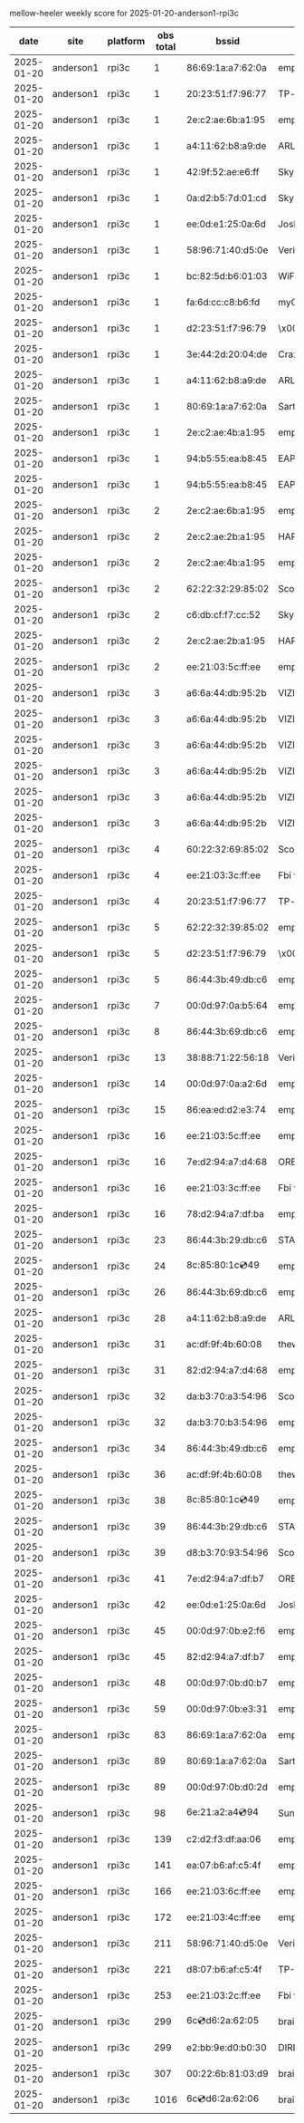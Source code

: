 mellow-heeler weekly score for 2025-01-20-anderson1-rpi3c

|date|site|platform|obs total|bssid|ssid|lat|lng|
|--|--|--|--|--|--|--|--|
|2025-01-20|anderson1|rpi3c|1|86:69:1a:a7:62:0a|empty_ssid|40.41746|-122.24048|
|2025-01-20|anderson1|rpi3c|1|20:23:51:f7:96:77|TP-second|40.41746|-122.24048|
|2025-01-20|anderson1|rpi3c|1|2e:c2:ae:6b:a1:95|empty_ssid|40.41746|-122.24048|
|2025-01-20|anderson1|rpi3c|1|a4:11:62:b8:a9:de|ARLO_VMB_5728706419|40.41746|-122.24048|
|2025-01-20|anderson1|rpi3c|1|42:9f:52:ae:e6:ff|SkyGuy|40.41746|-122.24048|
|2025-01-20|anderson1|rpi3c|1|0a:d2:b5:7d:01:cd|SkyGuy|40.41746|-122.24048|
|2025-01-20|anderson1|rpi3c|1|ee:0d:e1:25:0a:6d|JoshLily|40.41746|-122.24048|
|2025-01-20|anderson1|rpi3c|1|58:96:71:40:d5:0e|Verizon_SLMG6B|40.41746|-122.24048|
|2025-01-20|anderson1|rpi3c|1|bc:82:5d:b6:01:03|WiFi Hotspot 6049|40.41746|-122.24048|
|2025-01-20|anderson1|rpi3c|1|fa:6d:cc:c8:b6:fd|myGMC B6FD|40.41746|-122.24048|
|2025-01-20|anderson1|rpi3c|1|d2:23:51:f7:96:79|\x00\x00\x00\x00\x00\x00\x00\x00\x00\x00\x00\x00\x00\x00\x00\x00\x00\x00\x00\x00\x00\x00\x00\x00\x00\x00\x00\x00\x00\x00|40.41746|-122.24048|
|2025-01-20|anderson1|rpi3c|1|3e:44:2d:20:04:de|CrazyKFamily|40.41746|-122.24048|
|2025-01-20|anderson1|rpi3c|1|a4:11:62:b8:a9:de|ARLO_VMB_5728706419|40.41746|-122.24048|
|2025-01-20|anderson1|rpi3c|1|80:69:1a:a7:62:0a|SartoriHouse|40.41746|-122.24048|
|2025-01-20|anderson1|rpi3c|1|2e:c2:ae:4b:a1:95|empty_ssid|40.41746|-122.24048|
|2025-01-20|anderson1|rpi3c|1|94:b5:55:ea:b8:45|EAP-7D752|40.41746|-122.24048|
|2025-01-20|anderson1|rpi3c|1|94:b5:55:ea:b8:45|EAP-7D752|40.41746|-122.24048|
|2025-01-20|anderson1|rpi3c|2|2e:c2:ae:6b:a1:95|empty_ssid|40.41746|-122.24048|
|2025-01-20|anderson1|rpi3c|2|2e:c2:ae:2b:a1:95|HARMON|40.41746|-122.24048|
|2025-01-20|anderson1|rpi3c|2|2e:c2:ae:4b:a1:95|empty_ssid|40.41746|-122.24048|
|2025-01-20|anderson1|rpi3c|2|62:22:32:29:85:02|Scott IoT Wifi|40.41746|-122.24048|
|2025-01-20|anderson1|rpi3c|2|c6:db:cf:f7:cc:52|SkyGuy|40.41746|-122.24048|
|2025-01-20|anderson1|rpi3c|2|2e:c2:ae:2b:a1:95|HARMON|40.41746|-122.24048|
|2025-01-20|anderson1|rpi3c|2|ee:21:03:5c:ff:ee|empty_ssid|40.41746|-122.24048|
|2025-01-20|anderson1|rpi3c|3|a6:6a:44:db:95:2b|VIZIOCastAudio9638|40.41746|-122.24048|
|2025-01-20|anderson1|rpi3c|3|a6:6a:44:db:95:2b|VIZIOCastAudio1978|40.41746|-122.24048|
|2025-01-20|anderson1|rpi3c|3|a6:6a:44:db:95:2b|VIZIOCastAudio8068|40.41746|-122.24048|
|2025-01-20|anderson1|rpi3c|3|a6:6a:44:db:95:2b|VIZIOCastAudio3530|40.41746|-122.24048|
|2025-01-20|anderson1|rpi3c|3|a6:6a:44:db:95:2b|VIZIOCastAudio9179|40.41746|-122.24048|
|2025-01-20|anderson1|rpi3c|3|a6:6a:44:db:95:2b|VIZIOCastAudio8948|40.41746|-122.24048|
|2025-01-20|anderson1|rpi3c|4|60:22:32:69:85:02|Scott WiFi|40.41746|-122.24048|
|2025-01-20|anderson1|rpi3c|4|ee:21:03:3c:ff:ee|Fbi van 13|40.41746|-122.24048|
|2025-01-20|anderson1|rpi3c|4|20:23:51:f7:96:77|TP-second|40.41746|-122.24048|
|2025-01-20|anderson1|rpi3c|5|62:22:32:39:85:02|empty_ssid|40.41746|-122.24048|
|2025-01-20|anderson1|rpi3c|5|d2:23:51:f7:96:79|\x00\x00\x00\x00\x00\x00\x00\x00\x00\x00\x00\x00\x00\x00\x00\x00\x00\x00\x00\x00\x00\x00\x00\x00\x00\x00\x00\x00\x00\x00|40.41746|-122.24048|
|2025-01-20|anderson1|rpi3c|5|86:44:3b:49:db:c6|empty_ssid|40.41746|-122.24048|
|2025-01-20|anderson1|rpi3c|7|00:0d:97:0a:b5:64|empty_ssid|40.41746|-122.24048|
|2025-01-20|anderson1|rpi3c|8|86:44:3b:69:db:c6|empty_ssid|40.41746|-122.24048|
|2025-01-20|anderson1|rpi3c|13|38:88:71:22:56:18|Verizon_63X4LT|40.41746|-122.24048|
|2025-01-20|anderson1|rpi3c|14|00:0d:97:0a:a2:6d|empty_ssid|40.41746|-122.24048|
|2025-01-20|anderson1|rpi3c|15|86:ea:ed:d2:e3:74|empty_ssid|40.41746|-122.24048|
|2025-01-20|anderson1|rpi3c|16|ee:21:03:5c:ff:ee|empty_ssid|40.41746|-122.24048|
|2025-01-20|anderson1|rpi3c|16|7e:d2:94:a7:d4:68|ORBI67|40.41746|-122.24048|
|2025-01-20|anderson1|rpi3c|16|ee:21:03:3c:ff:ee|Fbi van 13|40.41746|-122.24048|
|2025-01-20|anderson1|rpi3c|16|78:d2:94:a7:df:ba|empty_ssid|40.41746|-122.24048|
|2025-01-20|anderson1|rpi3c|23|86:44:3b:29:db:c6|STARLORD|40.41746|-122.24048|
|2025-01-20|anderson1|rpi3c|24|8c:85:80:1c:cd:49|empty_ssid|40.41746|-122.24048|
|2025-01-20|anderson1|rpi3c|26|86:44:3b:69:db:c6|empty_ssid|40.41746|-122.24048|
|2025-01-20|anderson1|rpi3c|28|a4:11:62:b8:a9:de|ARLO_VMB_5728706419|40.41746|-122.24048|
|2025-01-20|anderson1|rpi3c|31|ac:df:9f:4b:60:08|theweef|40.41746|-122.24048|
|2025-01-20|anderson1|rpi3c|31|82:d2:94:a7:d4:68|empty_ssid|40.41746|-122.24048|
|2025-01-20|anderson1|rpi3c|32|da:b3:70:a3:54:96|Scott IoT Wifi|40.41746|-122.24048|
|2025-01-20|anderson1|rpi3c|32|da:b3:70:b3:54:96|empty_ssid|40.41746|-122.24048|
|2025-01-20|anderson1|rpi3c|34|86:44:3b:49:db:c6|empty_ssid|40.41746|-122.24048|
|2025-01-20|anderson1|rpi3c|36|ac:df:9f:4b:60:08|theweef|40.41746|-122.24048|
|2025-01-20|anderson1|rpi3c|38|8c:85:80:1c:cd:49|empty_ssid|40.41746|-122.24048|
|2025-01-20|anderson1|rpi3c|39|86:44:3b:29:db:c6|STARLORD|40.41746|-122.24048|
|2025-01-20|anderson1|rpi3c|39|d8:b3:70:93:54:96|Scott WiFi|40.41746|-122.24048|
|2025-01-20|anderson1|rpi3c|41|7e:d2:94:a7:df:b7|ORBI67|40.41746|-122.24048|
|2025-01-20|anderson1|rpi3c|42|ee:0d:e1:25:0a:6d|JoshLily|40.41746|-122.24048|
|2025-01-20|anderson1|rpi3c|45|00:0d:97:0b:e2:f6|empty_ssid|40.41746|-122.24048|
|2025-01-20|anderson1|rpi3c|45|82:d2:94:a7:df:b7|empty_ssid|40.41746|-122.24048|
|2025-01-20|anderson1|rpi3c|48|00:0d:97:0b:d0:b7|empty_ssid|40.41746|-122.24048|
|2025-01-20|anderson1|rpi3c|59|00:0d:97:0b:e3:31|empty_ssid|40.41746|-122.24048|
|2025-01-20|anderson1|rpi3c|83|86:69:1a:a7:62:0a|empty_ssid|40.41746|-122.24048|
|2025-01-20|anderson1|rpi3c|89|80:69:1a:a7:62:0a|SartoriHouse|40.41746|-122.24048|
|2025-01-20|anderson1|rpi3c|89|00:0d:97:0b:d0:2d|empty_ssid|40.41746|-122.24048|
|2025-01-20|anderson1|rpi3c|98|6e:21:a2:a4:cd:94|SunPower21450|40.41746|-122.24048|
|2025-01-20|anderson1|rpi3c|139|c2:d2:f3:df:aa:06|empty_ssid|40.41746|-122.24048|
|2025-01-20|anderson1|rpi3c|141|ea:07:b6:af:c5:4f|empty_ssid|40.41746|-122.24048|
|2025-01-20|anderson1|rpi3c|166|ee:21:03:6c:ff:ee|empty_ssid|40.41746|-122.24048|
|2025-01-20|anderson1|rpi3c|172|ee:21:03:4c:ff:ee|empty_ssid|40.41746|-122.24048|
|2025-01-20|anderson1|rpi3c|211|58:96:71:40:d5:0e|Verizon_SLMG6B|40.41746|-122.24048|
|2025-01-20|anderson1|rpi3c|221|d8:07:b6:af:c5:4f|TP-Link_C54F|40.41746|-122.24048|
|2025-01-20|anderson1|rpi3c|253|ee:21:03:2c:ff:ee|Fbi van 13|40.41746|-122.24048|
|2025-01-20|anderson1|rpi3c|299|6c:cd:d6:2a:62:05|braingang2_5GEXT|40.41746|-122.24048|
|2025-01-20|anderson1|rpi3c|299|e2:bb:9e:d0:b0:30|DIRECT-9ED03030|40.41746|-122.24048|
|2025-01-20|anderson1|rpi3c|307|00:22:6b:81:03:d9|braingang2|40.41746|-122.24048|
|2025-01-20|anderson1|rpi3c|1016|6c:cd:d6:2a:62:06|braingang2_2GEXT|40.41746|-122.24048|
